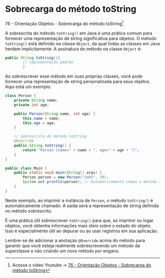 # Sobrecarga do método toString

76 - Orientação Objetos - Sobrecarga do método toString[^01]

[^01]: Acesse o vídeo Youtube -> [76 - Orientação Objetos - Sobrecarga do método toString](https://abre.ai/huEb)

A sobrescrita do método `toString()` em Java é uma prática comum para fornecer uma representação de string significativa
para objetos. O método `toString()` está definido na classe `Object`, da qual todas as classes em Java herdam
implicitamente. A assinatura do método na classe `Object` é:

```java
public String toString(){
        // implementação padrão
        }
```

Ao sobrescrever esse método em suas próprias classes, você pode fornecer uma representação de string personalizada para
seus objetos. Aqui está um exemplo:

```java
class Person {
    private String name;
    private int age;

    public Person(String name, int age) {
        this.name = name;
        this.age = age;
    }

    // Sobrescrita do método toString
    @Override
    public String toString() {
        return "Person [name=" + name + ", age=" + age + "]";
    }
}

public class Main {
    public static void main(String[] args) {
        Person person = new Person("John", 30);
        System.out.println(person); // Automaticamente chama o método toString
    }
}
```

Neste exemplo, ao imprimir a instância de `Person`, o método `toString()` é automaticamente chamado. A saída será a
representação de string definida no método sobrescrito.

É uma prática útil sobrescrever `toString()` para que, ao imprimir ou logar objetos, você obtenha informações mais úteis
sobre o estado do objeto. Isso é especialmente útil ao depurar ou ao usar registros em sua aplicação.

Lembre-se de adicionar a anotação `@Override` acima do método para garantir que você esteja realmente sobrescrevendo um
método da superclasse e não criando um novo método por engano.